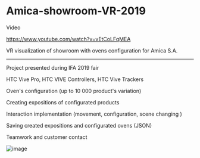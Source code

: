 # Amica-showroom-VR-2019
Video

https://www.youtube.com/watch?v=vEtCoLFqMEA

VR visualization of showroom with ovens configuration for Amica S.A.

-----

Project presented during IFA 2019 fair

HTC Vive Pro, HTC VIVE Controllers, HTC Vive Trackers

Oven's configuration (up to 10 000 product's variation)

Creating expositions of configurated products

Interaction implementation (movement, configuration, scene changing )

Saving created expositions and configurated ovens (JSON)

Teamwork and customer contact

![image](https://user-images.githubusercontent.com/28359348/124162797-2926dc80-da9f-11eb-940c-a85e8b65f06d.png)
